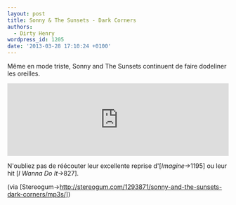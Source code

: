 ```yaml
---
layout: post
title: Sonny & The Sunsets - Dark Corners
authors:
  - Dirty Henry
wordpress_id: 1205
date: '2013-03-28 17:10:24 +0100'
---
```

Même en mode triste, Sonny and The Sunsets continuent de faire dodeliner les oreilles.

<iframe width="100%" height="166" scrolling="no" frameborder="no" src="https://w.soundcloud.com/player/?url=http%3A%2F%2Fapi.soundcloud.com%2Ftracks%2F83836899"></iframe>

N'oubliez pas de réécouter leur excellente reprise d'[*Imagine*->1195] ou leur hit [*I Wanna Do It*->827].

(via [Stereogum->http://stereogum.com/1293871/sonny-and-the-sunsets-dark-corners/mp3s/])
